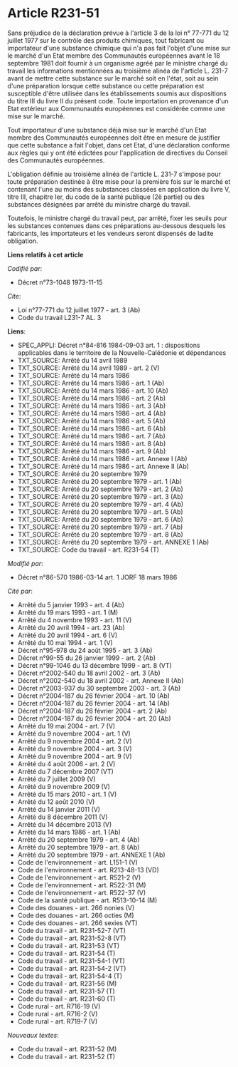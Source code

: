 # Article R231-51

Sans préjudice de la déclaration prévue à l'article 3 de la loi n° 77-771 du 12 juillet 1977 sur le contrôle des produits
chimiques, tout fabricant ou importateur d'une substance chimique qui n'a pas fait l'objet d'une mise sur le marché d'un Etat
membre des Communautés européennes avant le 18 septembre 1981 doit fournir à un organisme agréé par le ministre chargé du
travail les informations mentionnées au troisième alinéa de l'article L. 231-7 avant de mettre cette substance sur le marché
soit en l'état, soit au sein d'une préparation lorsque cette substance ou cette préparation est susceptible d'être utilisée
dans les établissements soumis aux dispositions du titre III du livre II du présent code. Toute importation en provenance
d'un Etat extérieur aux Communautés européennes est considérée comme une mise sur le marché.

Tout importateur d'une substance déjà mise sur le marché d'un Etat membre des Communautés européennes doit être en mesure de
justifier que cette substance a fait l'objet, dans cet Etat, d'une déclaration conforme aux règles qui y ont été édictées
pour l'application de directives du Conseil des Communautés européennes.

L'obligation définie au troisième alinéa de l'article L. 231-7 s'impose pour toute préparation destinée à être mise pour la
première fois sur le marché et contenant l'une au moins des substances classées en application du livre V, titre III,
chapitre Ier, du code de la santé publique (2è partie) ou des substances désignées par arrêté du ministre chargé du travail.

Toutefois, le ministre chargé du travail peut, par arrêté, fixer les seuils pour les substances contenues dans ces
préparations au-dessous desquels les fabricants, les importateurs et les vendeurs seront dispensés de ladite obligation.

**Liens relatifs à cet article**

_Codifié par_:

  - Décret n°73-1048 1973-11-15

_Cite_:

  - Loi n°77-771 du 12 juillet 1977 - art. 3 (Ab)
  - Code du travail L231-7 AL. 3

**Liens**:

  - SPEC_APPLI: Décret n°84-816 1984-09-03 art. 1 : dispositions applicables dans le territoire de la Nouvelle-Calédonie et dépendances
  - TXT_SOURCE: Arrêté du 14 avril 1989
  - TXT_SOURCE: Arrêté du 14 avril 1989 - art. 2 (V)
  - TXT_SOURCE: Arrêté du 14 mars 1986
  - TXT_SOURCE: Arrêté du 14 mars 1986 - art. 1 (Ab)
  - TXT_SOURCE: Arrêté du 14 mars 1986 - art. 10 (Ab)
  - TXT_SOURCE: Arrêté du 14 mars 1986 - art. 2 (Ab)
  - TXT_SOURCE: Arrêté du 14 mars 1986 - art. 3 (Ab)
  - TXT_SOURCE: Arrêté du 14 mars 1986 - art. 4 (Ab)
  - TXT_SOURCE: Arrêté du 14 mars 1986 - art. 5 (Ab)
  - TXT_SOURCE: Arrêté du 14 mars 1986 - art. 6 (Ab)
  - TXT_SOURCE: Arrêté du 14 mars 1986 - art. 7 (Ab)
  - TXT_SOURCE: Arrêté du 14 mars 1986 - art. 8 (Ab)
  - TXT_SOURCE: Arrêté du 14 mars 1986 - art. 9 (Ab)
  - TXT_SOURCE: Arrêté du 14 mars 1986 - art. Annexe I (Ab)
  - TXT_SOURCE: Arrêté du 14 mars 1986 - art. Annexe II (Ab)
  - TXT_SOURCE: Arrêté du 20 septembre 1979
  - TXT_SOURCE: Arrêté du 20 septembre 1979 - art. 1 (Ab)
  - TXT_SOURCE: Arrêté du 20 septembre 1979 - art. 2 (Ab)
  - TXT_SOURCE: Arrêté du 20 septembre 1979 - art. 3 (Ab)
  - TXT_SOURCE: Arrêté du 20 septembre 1979 - art. 4 (Ab)
  - TXT_SOURCE: Arrêté du 20 septembre 1979 - art. 5 (Ab)
  - TXT_SOURCE: Arrêté du 20 septembre 1979 - art. 6 (Ab)
  - TXT_SOURCE: Arrêté du 20 septembre 1979 - art. 7 (Ab)
  - TXT_SOURCE: Arrêté du 20 septembre 1979 - art. 8 (Ab)
  - TXT_SOURCE: Arrêté du 20 septembre 1979 - art. ANNEXE 1 (Ab)
  - TXT_SOURCE: Code du travail - art. R231-54 (T)

_Modifié par_:

  - Décret n°86-570 1986-03-14 art. 1 JORF 18 mars 1986

_Cité par_:

  - Arrêté du 5 janvier 1993 - art. 4 (Ab)
  - Arrêté du 19 mars 1993 - art. 1 (M)
  - Arrêté du 4 novembre 1993 - art. 11 (V)
  - Arrêté du 20 avril 1994 - art. 23 (Ab)
  - Arrêté du 20 avril 1994 - art. 6 (V)
  - Arrêté du 10 mai 1994 - art. 1 (V)
  - Décret n°95-978 du 24 août 1995 - art. 3 (Ab)
  - Décret n°99-55 du 26 janvier 1999 - art. 2 (Ab)
  - Décret n°99-1046 du 13 décembre 1999 - art. 8 (VT)
  - Décret n°2002-540 du 18 avril 2002 - art. 3 (Ab)
  - Décret n°2002-540 du 18 avril 2002 - art. Annexe II (Ab)
  - Décret n°2003-937 du 30 septembre 2003 - art. 3 (Ab)
  - Décret n°2004-187 du 26 février 2004 - art. 10 (Ab)
  - Décret n°2004-187 du 26 février 2004 - art. 14 (Ab)
  - Décret n°2004-187 du 26 février 2004 - art. 2 (Ab)
  - Décret n°2004-187 du 26 février 2004 - art. 20 (Ab)
  - Arrêté du 19 mai 2004 - art. 7 (V)
  - Arrêté du 9 novembre 2004 - art. 1 (V)
  - Arrêté du 9 novembre 2004 - art. 2 (V)
  - Arrêté du 9 novembre 2004 - art. 3 (V)
  - Arrêté du 9 novembre 2004 - art. 9 (V)
  - Arrêté du 4 août 2006 - art. 2 (V)
  - Arrêté du 7 décembre 2007 (VT)
  - Arrêté du 7 juillet 2009 (V)
  - Arrêté du 9 novembre 2009 (V)
  - Arrêté du 15 mars 2010 - art. 1 (V)
  - Arrêté du 12 août 2010 (V)
  - Arrêté du 14 janvier 2011 (V)
  - Arrêté du 8 décembre 2011 (V)
  - Arrêté du 14 décembre 2013 (V)
  - Arrêté du 14 mars 1986 - art. 1 (Ab)
  - Arrêté du 20 septembre 1979 - art. 4 (Ab)
  - Arrêté du 20 septembre 1979 - art. 8 (Ab)
  - Arrêté du 20 septembre 1979 - art. ANNEXE 1 (Ab)
  - Code de l'environnement - art. L151-1 (V)
  - Code de l'environnement - art. R213-48-13 (VD)
  - Code de l'environnement - art. R521-2 (V)
  - Code de l'environnement - art. R522-31 (M)
  - Code de l'environnement - art. R522-37 (V)
  - Code de la santé publique - art. R513-10-14 (M)
  - Code des douanes - art. 266 nonies (V)
  - Code des douanes - art. 266 octies (M)
  - Code des douanes - art. 266 sexies (VT)
  - Code du travail - art. R231-52-7 (VT)
  - Code du travail - art. R231-52-8 (VT)
  - Code du travail - art. R231-53 (VT)
  - Code du travail - art. R231-54 (T)
  - Code du travail - art. R231-54-1 (VT)
  - Code du travail - art. R231-54-2 (VT)
  - Code du travail - art. R231-54-4 (T)
  - Code du travail - art. R231-56 (M)
  - Code du travail - art. R231-57 (T)
  - Code du travail - art. R231-60 (T)
  - Code rural - art. R716-19 (V)
  - Code rural - art. R716-2 (V)
  - Code rural - art. R719-7 (V)

_Nouveaux textes_:

  - Code du travail - art. R231-52 (M)
  - Code du travail - art. R231-52 (T)
